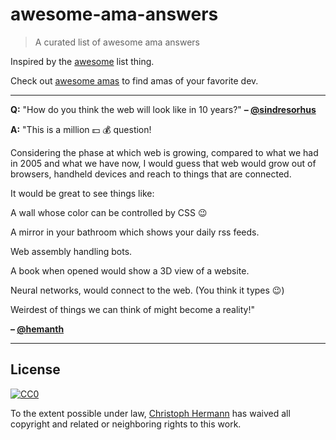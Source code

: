 # awesome-ama-answers

> A curated list of awesome ama answers

Inspired by the [awesome](https://github.com/sindresorhus/awesome) list thing.

Check out [awesome amas](https://github.com/sindresorhus/amas) to find amas of your favorite dev.

***

**Q:** "How do you think the web will look like in 10 years?" **– [@sindresorhus](https://github.com/sindresorhus)**

**A:** "This is a million :dollar: :moneybag: question!

Considering the phase at which web is growing, compared to what we had in 2005 and what we have now, I would guess that web would grow out of browsers, handheld devices and reach to things that are connected.

It would be great to see things like:

A wall whose color can be controlled by CSS :wink:

A mirror in your bathroom which shows your daily rss feeds.

Web assembly handling bots.

A book when opened would show a 3D view of a website.

Neural networks, would connect to the web. (You think it types :wink:)

Weirdest of things we can think of might become a reality!"

  **– [@hemanth](https://github.com/hemanth)**
  
***

## License

[![CC0](http://i.creativecommons.org/p/zero/1.0/88x31.png)](http://creativecommons.org/publicdomain/zero/1.0/)

To the extent possible under law, [Christoph Hermann](https://stoeffe.github.io) has waived all copyright and related or neighboring rights to this work.
